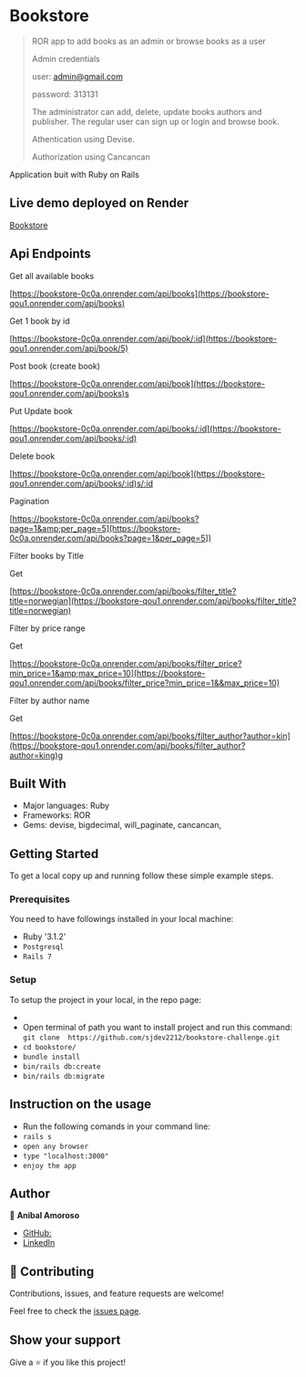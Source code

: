 # Bookstore

> ROR app to add books as an admin or browse books as a user
>
> Admin credentials
>
> user:  admin@gmail.com
>
> password: 313131
>
> The administrator can add, delete, update books authors and publisher.  The regular user can sign up or login and browse book.
>
> Athentication using Devise.
>
> Authorization using Cancancan

 Application buit with Ruby on Rails

## Live demo deployed on Render

[Bookstore](https://bookstore-0c0a.onrender.com/)

## Api Endpoints

Get all available books

[https://bookstore-0c0a.onrender.com/api/books](https://bookstore-qou1.onrender.com/api/books)

Get 1 book by id

[https://bookstore-0c0a.onrender.com/api/book/:id](https://bookstore-qou1.onrender.com/api/book/5)

Post  book (create book)

[https://bookstore-0c0a.onrender.com/api/book](https://bookstore-qou1.onrender.com/api/books)s

 Put  Update book

[https://bookstore-0c0a.onrender.com/api/books/:id](https://bookstore-qou1.onrender.com/api/books/:id)

Delete book

[https://bookstore-0c0a.onrender.com/api/book](https://bookstore-qou1.onrender.com/api/books/:id)s/:id

Pagination

[https://bookstore-0c0a.onrender.com/api/books?page=1&amp;per_page=5](https://bookstore-0c0a.onrender.com/api/books?page=1&per_page=5])

Filter books by Title

Get

[https://bookstore-0c0a.onrender.com/api/books/filter_title?title=norwegian](https://bookstore-qou1.onrender.com/api/books/filter_title?title=norwegian)

Filter by price range

Get

[https://bookstore-0c0a.onrender.com/api/books/filter_price?min_price=1&amp;max_price=10](https://bookstore-qou1.onrender.com/api/books/filter_price?min_price=1&&max_price=10)

Filter by author name

Get

[https://bookstore-0c0a.onrender.com/api/books/filter_author?author=kin](https://bookstore-qou1.onrender.com/api/books/filter_author?author=king)g

## Built With

- Major languages: Ruby
- Frameworks: ROR
- Gems: devise, bigdecimal, will_paginate, cancancan,

## Getting Started

To get a local copy up and running follow these simple example steps.

### Prerequisites

You need to have followings installed in your local machine:

- Ruby '3.1.2'
- `Postgresql`
- `Rails 7`

### Setup

To setup the project in your local, in the repo page:

- 
- Open terminal of path you want to install project and run this command:
  `git clone  https://github.com/sjdev2212/bookstore-challenge.git`
- `cd bookstore/`
- `bundle install`
- `bin/rails db:create`
- `bin/rails db:migrate`

## Instruction on the usage

- Run the following comands in your command line:
- `rails s`
- `open any browser`
- `type "localhost:3000"`
- `enjoy the app`

## Author

👤 **Anibal Amoroso**

- [GitHub:](https://github.com/sjdev2212)
- [LinkedIn](https://linkedin.com/in/anibalamoroso/)

## 🤝 Contributing

Contributions, issues, and feature requests are welcome!

Feel free to check the [issues page](https://github.com/sjdev2212/bookstore-challenge/issues).

## Show your support

Give a ⭐️ if you like this project!
